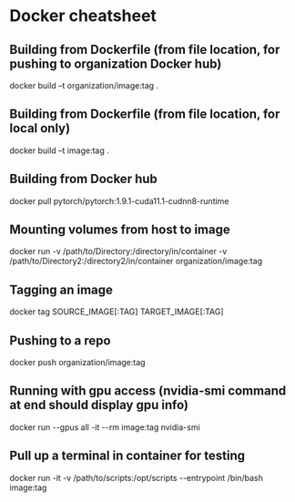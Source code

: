 # Docker cheatsheet

## Building from Dockerfile (from file location, for pushing to organization Docker hub)
docker build –t organization/image:tag .

## Building from Dockerfile (from file location, for local only)
docker build –t image:tag .

## Building from Docker hub
docker pull pytorch/pytorch:1.9.1-cuda11.1-cudnn8-runtime

## Mounting volumes from host to image
docker run -v /path/to/Directory:/directory/in/container -v /path/to/Directory2:/directory2/in/container organization/image:tag

## Tagging an image
docker tag SOURCE_IMAGE[:TAG] TARGET_IMAGE[:TAG]

## Pushing to a repo
docker push organization/image:tag

## Running with gpu access (nvidia-smi command at end should display gpu info)
docker run --gpus all -it --rm image:tag nvidia-smi 

## Pull up a terminal in container for testing
docker run -it -v /path/to/scripts:/opt/scripts --entrypoint /bin/bash image:tag
